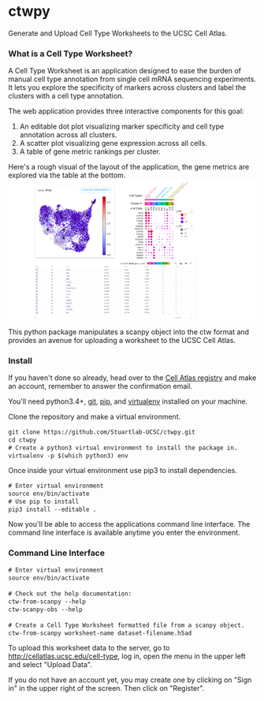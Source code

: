 # ctwpy
Generate and Upload Cell Type Worksheets to the UCSC Cell Atlas.

### What is a Cell Type Worksheet?
A Cell Type Worksheet is an application designed to ease the burden of manual cell type 
annotation from single cell
mRNA sequencing experiments. It lets you explore the specificity of markers across clusters 
and label the clusters
with a cell type annotation.

The web application provides three interactive components for this goal:

1. An editable dot plot visualizing marker specificity and cell type annotation across all clusters.
2. A scatter plot visualizing gene expression across all cells.
3. A table of gene metric rankings per cluster.

Here's a rough visual of the layout of the application, the gene metrics are explored via the 
table at the bottom.
![Alt text](cell_atlas_layout.png)

This python package manipulates a scanpy object into the ctw format and provides an avenue 
for uploading a worksheet to the UCSC Cell Atlas.

### Install

If you haven't done so already, head over to the 
[Cell Atlas registry](https://cellatlasapi.ucsc.edu/user/register)
and make an account, remember to answer the confirmation email.

You'll need python3.4+, [git](https://gist.github.com/derhuerst/1b15ff4652a867391f03), 
[pip](https://pip.pypa.io/en/stable/installing/), and 
[virtualenv](https://virtualenv.pypa.io/en/latest/installation/) installed on your machine.

Clone the repository and make a virtual environment.
```
git clone https://github.com/Stuartlab-UCSC/ctwpy.git
cd ctwpy
# Create a python3 virtual environment to install the package in.
virtualenv -p $(which python3) env
```
 Once inside your virtual environment use pip3 to install dependencies.
```
# Enter virtual environment
source env/bin/activate
# Use pip to install
pip3 install --editable .
```
Now you'll be able to access the applications command line interface. The command line 
interface is available anytime you enter the environment.
### Command Line Interface
```
# Enter virtual environment
source env/bin/activate

# Check out the help documentation:
ctw-from-scanpy --help
ctw-scanpy-obs --help

# Create a Cell Type Worksheet formatted file from a scanpy object.
ctw-from-scanpy worksheet-name dataset-filename.h5ad
```

To upload this worksheet data to the server, go to http://cellatlas.ucsc.edu/cell-type, 
log in, open the menu in the upper left and select "Upload Data".

If you do not have an account yet, you may create one by clicking on "Sign in" in the upper 
right of the screen. Then click on "Register".
